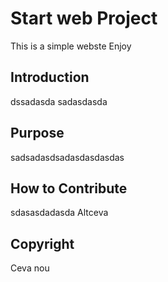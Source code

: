 # Start web Project

This is a simple webste
Enjoy
## Introduction
dssadasda
sadasdasda
## Purpose
sadsadasdsadasdasdasdas
## How to Contribute
sdasasdadasda
Altceva
## Copyright
Ceva nou
